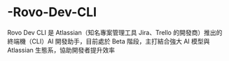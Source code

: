 # -Rovo-Dev-CLI
Rovo Dev CLI 是 Atlassian（知名專案管理工具 Jira、Trello 的開發商）推出的終端機（CLI）AI 開發助手，目前處於 Beta 階段，主打結合強大 AI 模型與 Atlassian 生態系，協助開發者提升效率
